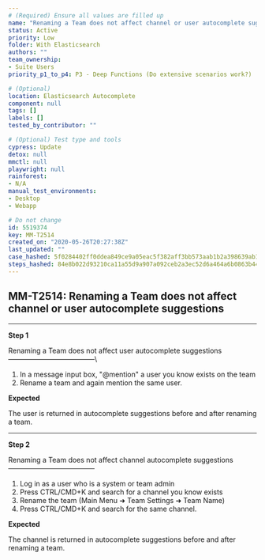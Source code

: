 ```yaml
---
# (Required) Ensure all values are filled up
name: "Renaming a Team does not affect channel or user autocomplete suggestions"
status: Active
priority: Low
folder: With Elasticsearch
authors: ""
team_ownership: 
- Suite Users
priority_p1_to_p4: P3 - Deep Functions (Do extensive scenarios work?)

# (Optional)
location: Elasticsearch Autocomplete
component: null
tags: []
labels: []
tested_by_contributor: ""

# (Optional) Test type and tools
cypress: Update
detox: null
mmctl: null
playwright: null
rainforest: 
- N/A
manual_test_environments: 
- Desktop
- Webapp

# Do not change
id: 5519374
key: MM-T2514
created_on: "2020-05-26T20:27:38Z"
last_updated: ""
case_hashed: 5f0284402ff0ddea849ce9a05eac5f382aff3bb573aab1b2a398639ab165637a5e895f8c849705457ffcd6f954e387a3
steps_hashed: 84e8b022d93210ca11a55d9a907a092ceb2a3ec52d6a464a6b0863b4420a55d6c506c074e1d003f6affcbdb5ef4c2300
---
```


<!-- (Auto-generated) Based on frontmatter's "key" and "name" -->

## MM-T2514: Renaming a Team does not affect channel or user autocomplete suggestions

---

**Step 1**

Renaming a Team does not affect user autocomplete suggestions\
–––––––––––––––––––––––––\\

1. In a message input box, "@mention" a user you know exists on the team
2. Rename a team and again mention the same user.

**Expected**

The user is returned in autocomplete suggestions before and after renaming a team.

---

**Step 2**

Renaming a Team does not affect channel autocomplete suggestions\
–––––––––––––––––––––––––

1. Log in as a user who is a system or team admin
2. Press CTRL/CMD+K and search for a channel you know exists
3. Rename the team (Main Menu ➜ Team Settings ➜ Team Name)
4. Press CTRL/CMD+K and search for the same channel.

**Expected**

The channel is returned in autocomplete suggestions before and after renaming a team.
